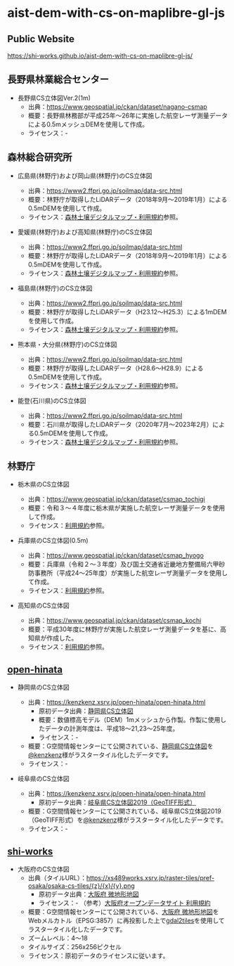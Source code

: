 # aist-dem-with-cs-on-maplibre-gl-js
## Public Website
https://shi-works.github.io/aist-dem-with-cs-on-maplibre-gl-js/

## 長野県林業総合センター
- 長野県CS立体図Ver.2(1m)
    - 出典：https://www.geospatial.jp/ckan/dataset/nagano-csmap
    - 概要：長野県林務部が平成25年～26年に実施した航空レーザ測量データによる0.5mメッシュDEMを使用して作成。
    - ライセンス：-

## 森林総合研究所
- 広島県(林野庁)および岡山県(林野庁)のCS立体図
    - 出典：https://www2.ffpri.go.jp/soilmap/data-src.html
    - 概要：林野庁が取得したLiDARデータ（2018年9月～2019年1月）による0.5mDEMを使用して作成。
    - ライセンス：[森林土壌デジタルマップ・利用規約](https://www2.ffpri.go.jp/soilmap/#)参照。

- 愛媛県(林野庁)および高知県(林野庁)のCS立体図
    - 出典：https://www2.ffpri.go.jp/soilmap/data-src.html
    - 概要：林野庁が取得したLiDARデータ（2018年9月～2019年1月）による0.5mDEMを使用して作成。
    - ライセンス：[森林土壌デジタルマップ・利用規約](https://www2.ffpri.go.jp/soilmap/#)参照。

- 福島県(林野庁)のCS立体図
    - 出典：https://www2.ffpri.go.jp/soilmap/data-src.html
    - 概要：林野庁が取得したLiDARデータ（H23.12～H25.3）による1mDEMを使用して作成。
    - ライセンス：[森林土壌デジタルマップ・利用規約](https://www2.ffpri.go.jp/soilmap/#)参照。
 
- 熊本県・大分県(林野庁)のCS立体図
    - 出典：https://www2.ffpri.go.jp/soilmap/data-src.html
    - 概要：林野庁が取得したLiDARデータ（H28.6～H28.9）による0.5mDEMを使用して作成。
    - ライセンス：[森林土壌デジタルマップ・利用規約](https://www2.ffpri.go.jp/soilmap/#)参照。

- 能登(石川県)のCS立体図
    - 出典：https://www2.ffpri.go.jp/soilmap/data-src.html
    - 概要：石川県が取得したLiDARデータ（2020年7月～2023年2月）による0.5mDEMを使用して作成。
    - ライセンス：[森林土壌デジタルマップ・利用規約](https://www2.ffpri.go.jp/soilmap/#)参照。

## 林野庁
- 栃木県のCS立体図
    - 出典：https://www.geospatial.jp/ckan/dataset/csmap_tochigi
    - 概要：令和３～４年度に栃木県が実施した航空レーザ測量データを使用して作成。
    - ライセンス：[利用規約](https://www.geospatial.jp/ckan/dataset/csmap_tochigi/resource/4dffe2ac-511f-49eb-87c4-29c936ed2cb7)参照。

- 兵庫県のCS立体図(0.5m)
    - 出典：https://www.geospatial.jp/ckan/dataset/csmap_hyogo
    - 概要：兵庫県（令和２～３年度）及び国土交通省近畿地方整備局六甲砂防事務所（平成24～25年度）が実施した航空レーザ測量データを使用して作成。
    - ライセンス：[利用規約](https://www.geospatial.jp/ckan/dataset/csmap_hyogo/resource/ab5fab0d-99a1-4638-9807-a09eb53e14b7)参照。

- 高知県のCS立体図
    - 出典：https://www.geospatial.jp/ckan/dataset/csmap_kochi
    - 概要：平成30年度に林野庁が実施した航空レーザ測量データを基に、高知県が作成した。
    - ライセンス：[利用規約](https://www.geospatial.jp/ckan/dataset/csmap_kochi/resource/86bbb203-3025-4c58-b130-b8fe692f9c09)参照。

## [open-hinata](https://kenzkenz.xsrv.jp/open-hinata/open-hinata.html)
- 静岡県のCS立体図
    - 出典：https://kenzkenz.xsrv.jp/open-hinata/open-hinata.html
      - 原初データ出典：[静岡県CS立体図](https://www.geospatial.jp/ckan/dataset/shizuokakencsmap2)
      - 概要：数値標高モデル（DEM）1mメッシュから作製。作製に使用したデータの計測年度は、平成18～21,23～25年度。
      - ライセンス：-
    - 概要：G空間情報センターにて公開されている、[静岡県CS立体図](https://www.geospatial.jp/ckan/dataset/shizuokakencsmap2)を[@kenzkenz](https://twitter.com/kenzkenz)様がラスタータイル化したデータです。
    - ライセンス：-

- 岐阜県のCS立体図
    - 出典：https://kenzkenz.xsrv.jp/open-hinata/open-hinata.html
      - 原初データ出典：[岐阜県CS立体図2019（GeoTIFF形式）](https://www.geospatial.jp/ckan/dataset/cs-2019-geotiff)
    - 概要：G空間情報センターにて公開されている、岐阜県CS立体図2019（GeoTIFF形式）を[@kenzkenz](https://twitter.com/kenzkenz)様がラスタータイル化したデータです。
    - ライセンス：-

## [shi-works](https://twitter.com/shi__works)
- 大阪府のCS立体図
    - 出典（タイルURL）：https://xs489works.xsrv.jp/raster-tiles/pref-osaka/osaka-cs-tiles/{z}/{x}/{y}.png
      - 原初データ出典：[大阪府 微地形地図](https://www.geospatial.jp/ckan/dataset/cs)
      - ライセンス：- （参考）[大阪府オープンデータサイト 利用規約](https://odcs.bodik.jp/270008/tos/)
    - 概要：G空間情報センターにて公開されている、[大阪府 微地形地図](https://www.geospatial.jp/ckan/dataset/cs)をWebメルカトル（EPSG:3857）に再投影した上で[gdal2tiles](https://gdal.org/programs/gdal2tiles.html)を使用してラスタータイル化したデータです。
    - ズームレベル：4～18
    - タイルサイズ：256x256ピクセル
    - ライセンス：原初データのライセンスに従います。

<!--
- 静岡県のCS立体図
    - 出典（タイルURL）：https://xs489works.xsrv.jp/raster-tiles/pref-shizuoka/shizuoka-cs-tiles/{z}/{x}/{y}.png
      - 原初データ出典：[VIRTUAL SHIZUOKA 静岡県CS立体図](https://www.geospatial.jp/ckan/dataset/shizuoka-2023-csmap)
      - 概要：令和元年度から令和3年度にかけて、静岡県が実施した航空レーザ測量成果を基に、地上画素寸法50センチの解像度で作成。
      - ライセンス：CC BY 4.0
    - 概要：G空間情報センターにて公開されている、[VIRTUAL SHIZUOKA 静岡県CS立体図](https://www.geospatial.jp/ckan/dataset/shizuoka-2023-csmap)をWebメルカトル（EPSG:3857）に再投影した上で[gdal2tiles](https://gdal.org/programs/gdal2tiles.html)を使用してラスタータイル化したデータです。
    - ズームレベル：4～18
    - タイルサイズ：256x256ピクセル
    - ライセンス：CC BY 4.0
-->


